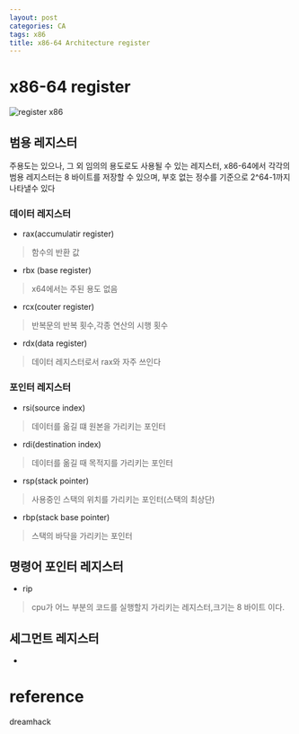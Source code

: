 ```yaml
---
layout: post
categories: CA
tags: x86
title: x86-64 Architecture register
---
```

# x86-64 register
![register x86](https://flint.cs.yale.edu/cs421/papers/x86-asm/x86-registers.png)
## 범용 레지스터
주용도는 있으나, 그 외 임의의 용도로도 사용될 수 있는 레지스터,
x86-64에서 각각의 범용 레지스터는 8 바이트를 저장할 수 있으며, 부호 없는 정수를 기준으로 2^64-1까지 나타낼수 있다
### 데이터 레지스터
- rax(accumulatir register)
> 함수의 반환 값
- rbx (base register)
> x64에서는 주된 용도 없음
- rcx(couter register)
> 반복문의 반복 횟수,각종 연산의 시행 횟수
- rdx(data register)
> 데이터 레지스터로서 rax와 자주 쓰인다
### 포인터 레지스터
- rsi(source index)
> 데이터를 옮길 떄 원본을 가리키는 포인터
- rdi(destination index)
> 데이터를 옮길 때 목적지를 가리키는 포인터
- rsp(stack pointer)
> 사용중인 스택의 위치를 가리키는 포인터(스택의 최상단)
- rbp(stack base pointer)
> 스택의 바닥을 가리키는 포인터

## 명령어 포인터 레지스터
- rip
> cpu가 어느 부분의 코드를 실행할지 가리키는 레지스터,크기는 8 바이트 이다.

## 세그먼트 레지스터
- 




# reference 
dreamhack

